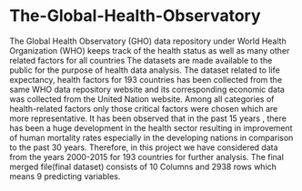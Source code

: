 # The-Global-Health-Observatory
The Global Health Observatory (GHO) data repository under World Health Organization (WHO) keeps track of the health status as well as many other related factors for all countries The datasets are made available to the public for the purpose of health data analysis. The dataset related to life expectancy, health factors for 193 countries has been collected from the same WHO data repository website and its corresponding economic data was collected from the United Nation website. Among all categories of health-related factors only those critical factors were chosen which are more representative. It has been observed that in the past 15 years , there has been a huge development in the health sector resulting in improvement of human mortality rates especially in the developing nations in comparison to the past 30 years. Therefore, in this project we have considered data from the years 2000-2015 for 193 countries for further analysis. The final merged file(final dataset) consists of 10 Columns and 2938 rows which means 9 predicting variables.
